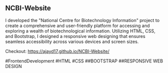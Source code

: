 ## NCBI-Website

I developed the "National Centre for Biotechnology Information" project to create a comprehensive and user-friendly platform for accessing and exploring a wealth of biotechnological information. Utilizing HTML, CSS, and Bootstrap, I designed a responsive web designing that ensures seamless accessibility across various devices and screen sizes.

Checkout: https://ajayd17.github.io/NCBI-Website/

#FrontendDevelopment #HTML #CSS ##BOOTSTRAP ##RESPONSIVE WEB DESIGN
